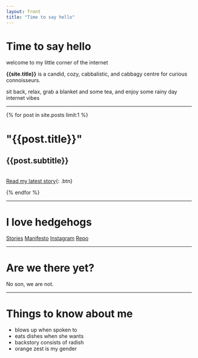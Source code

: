 ```yaml
---
layout: front
title: "Time to say hello"
---
```


# Time to say hello

welcome to my little corner of the internet

**{{site.title}}** is a candid, cozy, cabbalistic, and cabbagy centre for curious connoisseurs.

sit back, relax, grab a blanket and some tea, and enjoy some rainy day internet vibes

<!-- I wish you a happy birthday, happy new year, happy hanukah, and happy groundhog day. -->

---

{% for post in site.posts limit:1 %}

# "{{post.title}}"

## {{post.subtitle}}

\
[Read my latest story]({{post.url}}){: .btn}

{% endfor %}

---

# I love hedgehogs

[Stories](posts)
[Manifesto](manifesto)
[Instagram]({{site.insta}})
[Repo]({{site.repo}})

---

# Are we there yet?

No son, we are not.

---

# Things to know about me

-   blows up when spoken to
-   eats dishes when she wants
-   backstory consists of radish
-   orange zest is my gender
